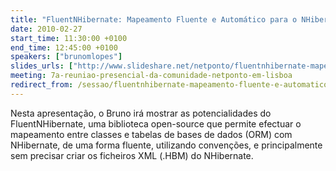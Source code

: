 ```yaml
---
title: "FluentNHibernate: Mapeamento Fluente e Automático para o NHibernate"
date: 2010-02-27
start_time: 11:30:00 +0100
end_time: 12:45:00 +0100
speakers: ["brunomlopes"]
slides_urls: ["http://www.slideshare.net/netponto/fluentnhibernate-mapeamento-fluente-e-automatico-para-o-nhibernate"]
meeting: 7a-reuniao-presencial-da-comunidade-netponto-em-lisboa
redirect_from: /sessao/fluentnhibernate-mapeamento-fluente-e-automatico-para-o-nhibernate/
---
```

Nesta apresentação, o Bruno irá mostrar as potencialidades do FluentNHibernate, uma biblioteca open-source que permite efectuar o mapeamento entre classes e tabelas de bases de dados (ORM) com NHibernate, de uma forma fluente, utilizando convenções, e principalmente sem precisar criar os ficheiros XML (.HBM) do NHibernate.

